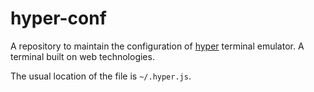 # hyper-conf

A repository to maintain the configuration of [hyper](https://hyper.is/) terminal emulator. A terminal built on web technologies.

The usual location of the file is `~/.hyper.js`.
